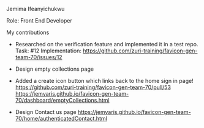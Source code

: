 Jemima Ifeanyichukwu

Role: Front End Developer 

My contributions

* Researched on the verification feature and implemented it in a test repo. Task: #12 Implementation: https://github.com/zuri-training/favicon-gen-team-70/issues/12

* Design empty collections page
* Added a create icon button which links back to the home sign in page! https://github.com/zuri-training/favicon-gen-team-70/pull/53
https://jemvaris.github.io/favicon-gen-team-70/dashboard/emptyCollections.html
* Design Contact us page
https://jemvaris.github.io/favicon-gen-team-70/home/authenticatedContact.html
